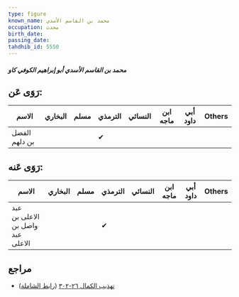 ```yaml
---
type: figure
known_name: محمد بن القاسم الأسدي
occupation: محدث
birth_date:
passing_date:
tahdhib_id: 5550
---
```

##### محمد بن القاسم الأسدي أبو إبراهيم الكوفي كاو

## رَوَى عَن:
| الاسم         | البخاري | مسلم | الترمذي | النسائي | ابن ماجه | أبي داود | Others |
| ------------- | ------- | ---- | ------- | ------- | -------- | -------- | ------ |
| الفضل بن دلهم |         |      | ✔       |         |          |          |        |
## رَوَى عَنه:
| الاسم                            | البخاري | مسلم | الترمذي | النسائي | ابن ماجه | أبي داود | Others |
| -------------------------------- | ------- | ---- | ------- | ------- | -------- | -------- | ------ |
| عبد الاعلى بن واصل بن عبد الاعلى |         |      | ✔       |         |          |          |        |
## مراجع
- [تهذيب الكمال ٢٦-٣٠٢](obsidian://open?vault=Tahdhib-al-Kamal&file=Figures/٥٥٥٠-محمد%20بن%20القاسم%20الأسدي%20أبو%20إبراهيم%20الكوفي%20كاو) ([رابط الشاملة](https://shamela.ws/book/3722/14050))